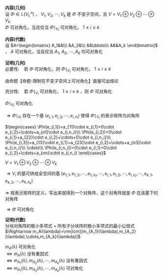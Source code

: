 **内容(几何)**  
设 $\Phi\in\mathbb{L}(V_{\mathbb{C}}^n)$ ， $V_1,V_2,\cdots,V_k$ 是 $\Phi$ 不变子空间，且 $V=V_1\oplus V_2\oplus\cdots\oplus V_k$   
 $\Phi$ 可对角化，当且仅当 $\Phi\mid_{V_i}$ 可对角化， $1\le i\le k$   
  
**内容(代数)**  
设 $A=\begin{bmatrix}  
A_1&&\\\  
&A_2&\\\  
&&\ddots\\\  
&&&A_k  
\end{bmatrix}$ ， $A$ 可对角化，当且仅当 $A_1,\ A_2,\ \cdots, A_k$ 均可对角化  
  
**证明(几何)**  
必要性: $\enspace$  若 $\Phi$ 可对角化，则 $\Phi\mid_{V_i}$ 可对角化， $1\le i\le k$   
  
由命题【命题-限制在不变子空间上可对角化】直接可出结论  
  
充分性: $\enspace$  若 $\Phi\mid_{V_i}$ 可对角化， $1\le i\le k$ ，则 $\Phi$ 可对角化  
  
 $\Phi\mid_{V_i}$ 可对角化  
  
 $\Rightarrow\Phi\mid_{V_i}$ 存在一个基 $(e_{i,1},e_{i,2},\cdots,e_{i,n_i})$ 使得 $\Phi\mid_{V_i}$ 的表示矩阵为对角阵  
  
 $\begin{cases}  
\Phi(e_{i,1})=a_{11}\cdot e_{i,1}+0\cdot e_{i,2}+\cdots+a_{n1}\cdot e_{i,n_i}\\\   
\Phi(e_{i,2})=0\cdot e_{i,1}+a_{22}\cdot e_{i,2}+\cdots+0\cdot e_{i,n_i}\\\   
\Phi(e_{i,3})=a_{13}\cdot e_{i,1}+a_{23}\cdot e_{i,2}+\cdots+a_{n3}\cdot e_{i,n_i}\\\   
\cdots\\\   
\Phi(e_{i,n_i})=0\cdot e_{i,1}+0\cdot e_{i,2}+\cdots+a_{nn}\cdot e_{i,n_i}  
\end{cases}$   
  
 $V=V_1\oplus V_2\oplus\cdots\oplus V_k$   
  
 $\Rightarrow V_i$ 的基可拼成全空间的基 $(e_{1,1},e_{1,2},\cdots,e_{1,n_1},\cdots,e_{i,1},e_{i,2},\cdots,e_{i,n_i},\cdots,e_{k,1},e_{k,2},\cdots,e_{k,n_k})$   
  
 $\Rightarrow$ 按表示矩阵的定义，写出来就得到一个对角阵，这个对角阵就是 $\Phi$ 在该基下的对角阵  
  
 $\Rightarrow\Phi$ 可对角化  
  
**证明(代数)**  
分块对角阵的极小多项式 $=$ 所有子分块阵的极小多项式的最小公倍式  
 $\Rightarrow m_A(\lambda)=\rm{lcm}[m_{A_1}(\lambda),m_{A_2}(\lambda),\cdots,m_{A_k}(\lambda)]$   
  
 $m_A(\lambda)$ 可对角化  
 $\Leftrightarrow m_A(\lambda)$ 没有重因式  
 $\Leftrightarrow m_{A_1}(\lambda),m_{A_2}(\lambda),\cdots,m_{A_k}(\lambda)$ 没有重因式  
 $\Leftrightarrow m_{A_1}(\lambda),m_{A_2}(\lambda),\cdots,m_{A_k}(\lambda)$ 可对角化  
